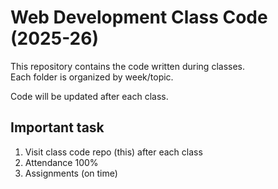 # Web Development Class Code (2025-26)

This repository contains the code written during classes.  
Each folder is organized by week/topic.

Code will be updated after each class.

## Important task

1. Visit class code repo (this) after each class
1. Attendance 100%
1. Assignments (on time)
